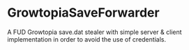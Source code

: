 # GrowtopiaSaveForwarder
A FUD Growtopia save.dat stealer with simple server &amp; client implementation in order to avoid the use of credentials.
